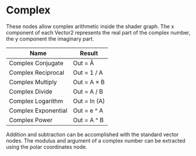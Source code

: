 # Complex

These nodes allow complex arithmetic inside the shader graph. The x component of each Vector2 represents the real part of the complex number, the y component the imaginary part.

| Name  |  Result  |
|---|---|
|  Complex Conjugate  | Out = Ā |
|  Complex Reciprocal | Out = 1 / A |
|  Complex Multiply | Out = A × B |
|  Complex Divide | Out = A / B |
|  Complex Logarithm |  Out = ln (A) |
|  Complex Exponential  | Out = e ^ A  |
|  Complex Power  |  Out = A ^ B |

Addition and subtraction can be accomplished with the standard vector nodes. The modulus and argument of a complex number can be extracted using the polar coordinates node.
